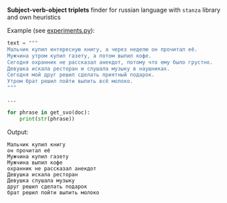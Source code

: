**Subject-verb-object triplets** finder for russian language with `stanza` library and own heuristics

Example (see [experiments.py](expertiments.py)):
```python
text = """
Мальчик купил интересную книгу, а через неделю он прочитал её.
Мужчина утром купил газету, а потом выпил кофе.
Сегодня охранник не рассказал анекдот, потому что ему было грустно.
Девушка искала ресторан и слушала музыку в наушниках.
Сегодня мой друг решил сделать приятный подарок.
Утром брат решил пойти выпить всё молоко.
"""

...

for phrase in get_svo(doc):
    print(str(phrase))
```
Output:
```
Мальчик купил книгу
он прочитал её
Мужчина купил газету
Мужчина выпил кофе
охранник не рассказал анекдот
Девушка искала ресторан
Девушка слушала музыку
друг решил сделать подарок
брат решил пойти выпить молоко
```